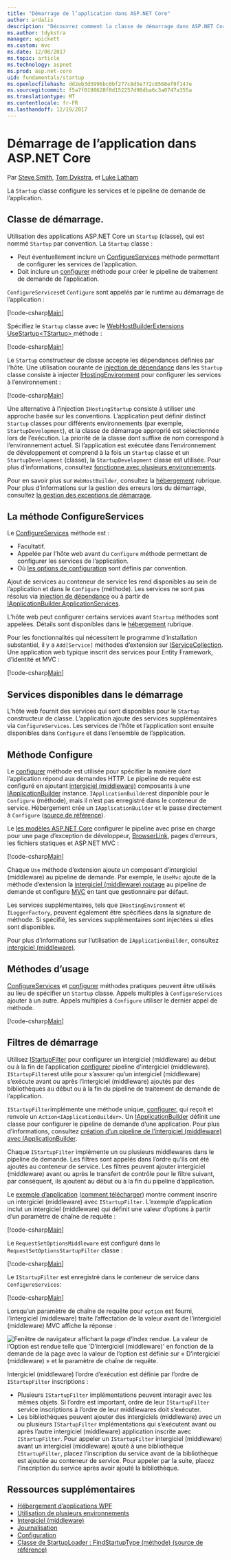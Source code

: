 ```yaml
---
title: "Démarrage de l’application dans ASP.NET Core"
author: ardalis
description: "Découvrez comment la classe de démarrage dans ASP.NET Core configure les services et le pipeline de demande de l’application."
ms.author: tdykstra
manager: wpickett
ms.custom: mvc
ms.date: 12/08/2017
ms.topic: article
ms.technology: aspnet
ms.prod: asp.net-core
uid: fundamentals/startup
ms.openlocfilehash: dd2eb3d3996bc0bf277c8d5e772c8568ef9f147e
ms.sourcegitcommit: f5a7f0198628f0d152257d90dba6c3a0747a355a
ms.translationtype: MT
ms.contentlocale: fr-FR
ms.lasthandoff: 12/19/2017
---
```

# <a name="application-startup-in-aspnet-core"></a>Démarrage de l’application dans ASP.NET Core

Par [Steve Smith](https://ardalis.com), [Tom Dykstra](https://github.com/tdykstra), et [Luke Latham](https://github.com/guardrex)

La `Startup` classe configure les services et le pipeline de demande de l’application.

## <a name="the-startup-class"></a>Classe de démarrage.

Utilisation des applications ASP.NET Core un `Startup` (classe), qui est nommé `Startup` par convention. La `Startup` classe :

* Peut éventuellement inclure un [ConfigureServices](/dotnet/api/microsoft.aspnetcore.hosting.startupbase.configureservices) méthode permettant de configurer les services de l’application.
* Doit inclure un [configurer](/dotnet/api/microsoft.aspnetcore.hosting.startupbase.configure) méthode pour créer le pipeline de traitement de demande de l’application.

`ConfigureServices`et `Configure` sont appelés par le runtime au démarrage de l’application :

[!code-csharp[Main](startup/snapshot_sample/Startup1.cs)]

Spécifiez le `Startup` classe avec le [WebHostBuilderExtensions](/dotnet/api/Microsoft.AspNetCore.Hosting.WebHostBuilderExtensions) [UseStartup&lt;TStartup&gt; ](/dotnet/api/microsoft.aspnetcore.hosting.webhostbuilderextensions.usestartup#Microsoft_AspNetCore_Hosting_WebHostBuilderExtensions_UseStartup__1_Microsoft_AspNetCore_Hosting_IWebHostBuilder_) méthode :

[!code-csharp[Main](../common/samples/WebApplication1DotNetCore2.0App/Program.cs?name=snippet_Main&highlight=10)]

Le `Startup` constructeur de classe accepte les dépendances définies par l’hôte. Une utilisation courante de [injection de dépendance](xref:fundamentals/dependency-injection) dans les `Startup` classe consiste à injecter [IHostingEnvironment](/dotnet/api/Microsoft.AspNetCore.Hosting.IHostingEnvironment) pour configurer les services à l’environnement :

[!code-csharp[Main](startup/snapshot_sample/Startup2.cs)]

Une alternative à l’injection `IHostingStartup` consiste à utiliser une approche basée sur les conventions. L’application peut définir distinct `Startup` classes pour différents environnements (par exemple, `StartupDevelopment`), et la classe de démarrage approprié est sélectionnée lors de l’exécution. La priorité de la classe dont suffixe de nom correspond à l’environnement actuel. Si l’application est exécutée dans l’environnement de développement et comprend à la fois un `Startup` classe et un `StartupDevelopment` (classe), la `StartupDevelopment` classe est utilisée. Pour plus d’informations, consultez [fonctionne avec plusieurs environnements](xref:fundamentals/environments#startup-conventions).

Pour en savoir plus sur `WebHostBuilder`, consultez la [hébergement](xref:fundamentals/hosting) rubrique. Pour plus d’informations sur la gestion des erreurs lors du démarrage, consultez [la gestion des exceptions de démarrage](xref:fundamentals/error-handling#startup-exception-handling).

## <a name="the-configureservices-method"></a>La méthode ConfigureServices

Le [ConfigureServices](/dotnet/api/microsoft.aspnetcore.hosting.startupbase.configureservices) méthode est :

* Facultatif.
* Appelée par l’hôte web avant du `Configure` méthode permettant de configurer les services de l’application.
* Où [les options de configuration](xref:fundamentals/configuration/index) sont définis par convention.

Ajout de services au conteneur de service les rend disponibles au sein de l’application et dans le `Configure` (méthode). Les services ne sont pas résolus via [injection de dépendance](xref:fundamentals/dependency-injection) ou à partir de [IApplicationBuilder.ApplicationServices](/dotnet/api/microsoft.aspnetcore.builder.iapplicationbuilder.applicationservices).

L’hôte web peut configurer certains services avant `Startup` méthodes sont appelées. Détails sont disponibles dans le [hébergement](xref:fundamentals/hosting) rubrique. 

Pour les fonctionnalités qui nécessitent le programme d’installation substantiel, il y a `Add[Service]` méthodes d’extension sur [IServiceCollection](/dotnet/api/Microsoft.Extensions.DependencyInjection.IServiceCollection). Une application web typique inscrit des services pour Entity Framework, d’identité et MVC :

[!code-csharp[Main](../common/samples/WebApplication1/Startup.cs?highlight=4,7,11&start=40&end=55)]

## <a name="services-available-in-startup"></a>Services disponibles dans le démarrage

L’hôte web fournit des services qui sont disponibles pour le `Startup` constructeur de classe. L’application ajoute des services supplémentaires via `ConfigureServices`. Les services de l’hôte et l’application sont ensuite disponibles dans `Configure` et dans l’ensemble de l’application.

## <a name="the-configure-method"></a>Méthode Configure

Le [configurer](/dotnet/api/microsoft.aspnetcore.hosting.startupbase.configure) méthode est utilisée pour spécifier la manière dont l’application répond aux demandes HTTP. Le pipeline de requête est configuré en ajoutant [intergiciel (middleware)](xref:fundamentals/middleware) composants à une [IApplicationBuilder](/dotnet/api/microsoft.aspnetcore.builder.iapplicationbuilder) instance. `IApplicationBuilder`est disponible pour le `Configure` (méthode), mais il n’est pas enregistré dans le conteneur de service. Hébergement crée un `IApplicationBuilder` et le passe directement à `Configure` ([source de référence](https://github.com/aspnet/Hosting/blob/release/2.0.0/src/Microsoft.AspNetCore.Hosting/Internal/WebHost.cs#L179-L192)).

Le [les modèles ASP.NET Core](/dotnet/core/tools/dotnet-new) configurer le pipeline avec prise en charge pour une page d’exception de développeur, [BrowserLink](http://vswebessentials.com/features/browserlink), pages d’erreurs, les fichiers statiques et ASP.NET MVC :

[!code-csharp[Main](../common/samples/WebApplication1DotNetCore2.0App/Startup.cs?range=28-48&highlight=5,6,10,13,15)]

Chaque `Use` méthode d’extension ajoute un composant d’intergiciel (middleware) au pipeline de demande. Par exemple, le `UseMvc` ajoute de la méthode d’extension la [intergiciel (middleware) routage](xref:fundamentals/routing) au pipeline de demande et configure [MVC](xref:mvc/overview) en tant que gestionnaire par défaut.

Les services supplémentaires, tels que `IHostingEnvironment` et `ILoggerFactory`, peuvent également être spécifiées dans la signature de méthode. Si spécifié, les services supplémentaires sont injectées si elles sont disponibles.

Pour plus d’informations sur l’utilisation de `IApplicationBuilder`, consultez [intergiciel (middleware)](xref:fundamentals/middleware).

## <a name="convenience-methods"></a>Méthodes d’usage

[ConfigureServices](/dotnet/api/microsoft.aspnetcore.hosting.iwebhostbuilder.configureservices) et [configurer](/dotnet/api/microsoft.aspnetcore.hosting.webhostbuilderextensions.configure) méthodes pratiques peuvent être utilisés au lieu de spécifier un `Startup` classe. Appels multiples à `ConfigureServices` ajouter à un autre. Appels multiples à `Configure` utiliser le dernier appel de méthode.

[!code-csharp[Main](startup/snapshot_sample/Program.cs?highlight=16,20)]

## <a name="startup-filters"></a>Filtres de démarrage

Utilisez [IStartupFilter](/dotnet/api/microsoft.aspnetcore.hosting.istartupfilter) pour configurer un intergiciel (middleware) au début ou à la fin de l’application [configurer](#the-configure-method) pipeline d’intergiciel (middleware). `IStartupFilter`est utile pour s’assurer qu’un intergiciel (middleware) s’exécute avant ou après l’intergiciel (middleware) ajoutés par des bibliothèques au début ou à la fin du pipeline de traitement de demande de l’application.

`IStartupFilter`implémente une méthode unique, [configurer](/dotnet/api/microsoft.aspnetcore.hosting.istartupfilter.configure), qui reçoit et renvoie un `Action<IApplicationBuilder>`. Un [IApplicationBuilder](/dotnet/api/microsoft.aspnetcore.builder.iapplicationbuilder) définit une classe pour configurer le pipeline de demande d’une application. Pour plus d’informations, consultez [création d’un pipeline de l’intergiciel (middleware) avec IApplicationBuilder](xref:fundamentals/middleware#creating-a-middleware-pipeline-with-iapplicationbuilder).

Chaque `IStartupFilter` implémente un ou plusieurs middlewares dans le pipeline de demande. Les filtres sont appelés dans l’ordre qu’ils ont été ajoutés au conteneur de service. Les filtres peuvent ajouter intergiciel (middleware) avant ou après le transfert de contrôle pour le filtre suivant, par conséquent, ils ajoutent au début ou à la fin du pipeline d’application.

Le [exemple d’application](https://github.com/aspnet/Docs/tree/master/aspnetcore/fundamentals/startup/sample/) ([comment télécharger](xref:tutorials/index#how-to-download-a-sample)) montre comment inscrire un intergiciel (middleware) avec `IStartupFilter`. L’exemple d’application inclut un intergiciel (middleware) qui définit une valeur d’options à partir d’un paramètre de chaîne de requête :

[!code-csharp[Main](startup/sample/RequestSetOptionsMiddleware.cs?name=snippet1)]

Le `RequestSetOptionsMiddleware` est configuré dans le `RequestSetOptionsStartupFilter` classe :

[!code-csharp[Main](startup/sample/RequestSetOptionsStartupFilter.cs?name=snippet1&highlight=7)]

Le `IStartupFilter` est enregistré dans le conteneur de service dans `ConfigureServices`:

[!code-csharp[Main](startup/sample/Startup.cs?name=snippet1&highlight=3)]

Lorsqu’un paramètre de chaîne de requête pour `option` est fourni, l’intergiciel (middleware) traite l’affectation de la valeur avant de l’intergiciel (middleware) MVC affiche la réponse :

![Fenêtre de navigateur affichant la page d’Index rendue. La valeur de l’Option est rendue telle que 'D’intergiciel (middleware)' en fonction de la demande de la page avec la valeur de l’option est définie sur « D’intergiciel (middleware) » et le paramètre de chaîne de requête.](startup/_static/index.png)

Intergiciel (middleware) l’ordre d’exécution est définie par l’ordre de `IStartupFilter` inscriptions :

* Plusieurs `IStartupFilter` implémentations peuvent interagir avec les mêmes objets. Si l’ordre est important, ordre de leur `IStartupFilter` service inscriptions à l’ordre de leur middlewares doit s’exécuter.
* Les bibliothèques peuvent ajouter des intergiciels (middleware) avec un ou plusieurs `IStartupFilter` implémentations qui s’exécutent avant ou après l’autre intergiciel (middleware) application inscrite avec `IStartupFilter`. Pour appeler un `IStartupFilter` intergiciel (middleware) avant un intergiciel (middleware) ajouté à une bibliothèque `IStartupFilter`, placez l’inscription du service avant de la bibliothèque est ajoutée au conteneur de service. Pour appeler par la suite, placez l’inscription du service après avoir ajouté la bibliothèque.

## <a name="additional-resources"></a>Ressources supplémentaires

* [Hébergement d’applications WPF](xref:fundamentals/hosting)
* [Utilisation de plusieurs environnements](xref:fundamentals/environments)
* [Intergiciel (middleware)](xref:fundamentals/middleware)
* [Journalisation](xref:fundamentals/logging/index)
* [Configuration](xref:fundamentals/configuration/index)
* [Classe de StartupLoader : FindStartupType (méthode) (source de référence)](https://github.com/aspnet/Hosting/blob/rel/2.0.0/src/Microsoft.AspNetCore.Hosting/Internal/StartupLoader.cs#L66-L116)
